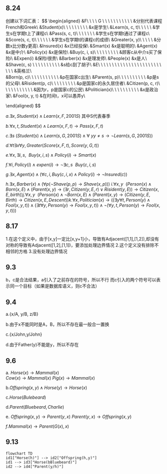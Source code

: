 ## 8.24
创建以下词汇表：
$$
\begin{aligned}
&F\ \ \ \ G   \ \ \ \ \ \ \ \ \ \ \ &分别代表课程French和Greek\\ 
&Student(x)\ \ \ \ \ \ \ \ \ &x是学生\\
&Learn(s, c, t)\ \ \ \ \  &学生s在学期t上了课程c\\
&Pass(s, c, t)\ \ \ \ \ \ \ &学生s在学期t通过了课程c\\
&Score(s, c, t)\ \ \ \ \ \ &学生s在学期t的课程c的成绩\\
&Greater(x, y)\ \ \ \ \ &分数x比分数y更高\\
&Insured(x) &x已经投保\\
&Smart(x) &x是聪明的\\
&Agent(x) &x是中介\\
&Policy(x) &x是保险\\
&Buy(c, i, s)\ \ \ \ \ \ \ \ \ &顾客c从中介s买了保险i\\
&Expen(i)  &保险i很贵\\
&Barber(x) &x是理发师\\
&People(x) &x是人\\
&Shave(c, s) \ \ \ \ \ \ \ \ \ \ &s给c刮了胡子\\
&E\ \ \ \ \ \ \ \ \ \ \  \ \ \ \ \  \ \ \ \ \ \ \ \ \ \ &英格兰\\  
&Born(p, c)\ \ \ \ \ \ \ \ \ \ \ &p在国家c出生\\
&Parent(s, p)\ \ \ \ \ \ \ \ \ \ &p是s的父母\\
&Risident(p, c)\ \ \ \ \ \ \ \ \  &p是国家c的永久居住者\\
&Citizen(p, c, r)\ \ \ \ \ \ \ \ \ \ \ &因为r，p是国家c的公民\\
&Politician(x)\ \ \ \ \ \ \ \ \ \ &x是政治家\\
&Fool(x, y, t) &在时间t，x可以愚弄y\\

\end{aligned}
$$

$a. \exists x, Student(x)\land Learn(x,F,2001S)$    其中S代表春季

$b.\forall{x,t},Student(x)\land Learn(x,F,t)\rightarrow Pass(x,F,t)$

$c.\exists s\ (Student(s)\land Learn(s,G,2001S) \land \forall\ y y\neq s\rightarrow \neg Learn(s,G,2001S))$

$d.\forall t \exists x \forall y,Greater(Score(x,F,t),Score(y,G,t))$

$e. \forall x, \exists i,s ,\ \ Buy(x,i,s)\land Policy(i)\rightarrow Smart(x)$

$f. \forall i , Policy(i)\land expen(i)\rightarrow \neg \exists c,s \ \ Buy(c,i,s)$

$g.\exists x, Agent(x)\land (\forall c,i,Buy(c,i,x)\land Policy(i)\rightarrow \neg Insured(c))$

$h.\exists x, Barber(x)\land (\forall p(\neg Shave(p,p)\rightarrow Shave(x,p)))$
$i.\forall x,y \ \ (Person(x)\land Born(x,E)\land (Parent(x,y)\rightarrow (\exists r,Citizen(y,E,r)\lor Risident(y,E))\rightarrow Citizen(x,E,birth))$$j.\forall x,y \ \ (Person(x)\land \neg Born(x,E)\land (Parent(x,y)\rightarrow (Citizen(y,E,Birth)\rightarrow Citizen(x,E,Descent))$$k.\forall x, Politician(x)\rightarrow ((\exists y\forall t,Person(y)\land Fool(x,y,t))\land(\exists t\forall y,Person(y)\rightarrow Fool(x,y,t))\land \neg (\forall y,t, Person(y)\rightarrow Fool(x,y,t)))$
## 8.17
1.在这个定义中，由于\[x,y\]一定比\[x,y+1\]小，导致有Adjacent(\[1,1],\[1,2]),却没有对称的导致有Adjacent(\[1,2],\[1,1])，要添加处理边界情况
2.这个定义没有排除不相邻的方格
3.没有处理边界情况

## 9.3
b，c是合法结果，a引入了之前存在的符号，所以不行
而c引入的两个符号可以表示同一个目标（如果是数据库语义，则c不合法）

## 9.4
a.{x/A, y/B, z/B}

b.由于x不能同时是A，B，所以不存在最一般合一置换

c.{x/John,y/John}

d.由于Father(y)不能是y，所以不存在


## 9.6
a.
$Horse(x)\rightarrow Mammal(x)$  
$Cow(x)\rightarrow Mammal(x)$
$Pig(x)\rightarrow Mammal(x)$

b.$Offspring(x,y)\land Horse(y)\rightarrow Horse(x)$

c.$Horse(Bulebeard)$

d.$Parent(Bluebeard,Charlie)$

e.
$Offspring(x,y)\rightarrow Parent(y,x)$
$Parent(y,x)\rightarrow Offspring(x,y)$

$f. Mammal(x)\rightarrow Parent(G(x),x)$

## 9.13
```mermaid
flowchart TD
id1["Horse(h)"] --> id2["Offspring(h,y)"]
id1 --> id3["Horse(bBluebeard)"]
id2 --> id4["Parent(y/h)"]

```







